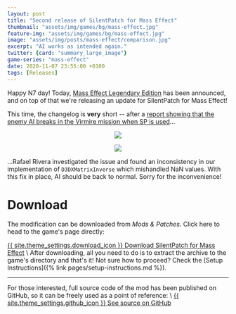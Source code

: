 ```yaml
---
layout: post
title: "Second release of SilentPatch for Mass Effect"
thumbnail: "assets/img/games/bg/mass-effect.jpg"
feature-img: "assets/img/games/bg/mass-effect.jpg"
image: "assets/img/posts/mass-effect/comparison.jpg"
excerpt: "AI works as intended again."
twitter: {card: "summary_large_image"}
game-series: "mass-effect"
date: 2020-11-07 23:55:00 +0100
tags: [Releases]
---
```


Happy N7 day! Today, [Mass Effect Legendary Edition](https://twitter.com/masseffect/status/1325106163722162177?s=20) has been announced, and on top of that
we're releasing an update for SilentPatch for Mass Effect!

This time, the changelog is **very** short -- after a [report showing that the enemy AI breaks in the Virmire mission when SP is used](https://github.com/CookiePLMonster/SilentPatchME/issues/4)...

<p align="center">
<img src="https://user-images.githubusercontent.com/475132/98448081-87e9b100-20de-11eb-9c1f-2bd8716179a1.gif">
</p>

<p align="center">
<img src="https://user-images.githubusercontent.com/475132/98448155-05152600-20df-11eb-9702-45b1d9b84fcb.gif">
</p>

...Rafael Rivera investigated the issue and found an inconsistency in our implementation of `D3DXMatrixInverse` which mishandled NaN values.
With this fix in place, AI should be back to normal. Sorry for the inconvenience!


# Download

The modification can be downloaded from *Mods & Patches*. Click here to head to the game's page directly:

<a href="{% link _games/mass-effect.md %}#silentpatch" class="button" role="button" target="_blank">{{ site.theme_settings.download_icon }} Download SilentPatch for Mass Effect</a> \\
After downloading, all you need to do is to extract the archive to the game's directory and that's it! Not sure how to proceed? Check the [Setup Instructions]({% link pages/setup-instructions.md %}).

***

For those interested,
full source code of the mod has been published on GitHub, so it can be freely used as a point of reference: \\
<a href="https://github.com/CookiePLMonster/SilentPatchME" class="button github" role="button" target="_blank">{{ site.theme_settings.github_icon }} See source on GitHub</a>
